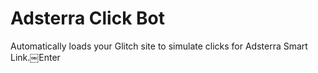 # Adsterra Click Bot
Automatically loads your Glitch site to simulate clicks for Adsterra Smart Link.￼Enter
